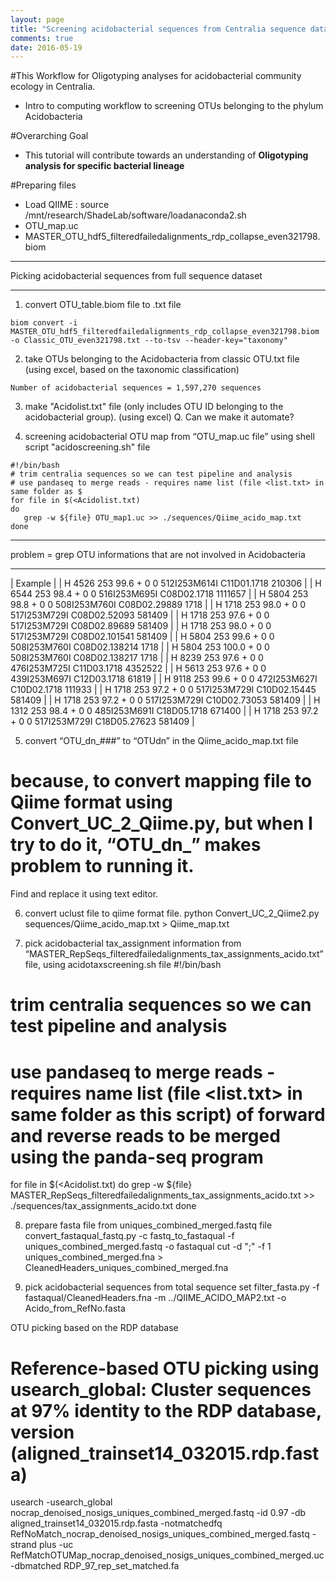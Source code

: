 ```yaml
---
layout: page
title: "Screening acidobacterial sequences from Centralia sequence dataset"
comments: true
date: 2016-05-19
---
```


#This Workflow for Oligotyping analyses for acidobacterial community ecology in Centralia.
* Intro to computing workflow to screening OTUs belonging to the phylum Acidobacteria


#Overarching Goal
* This tutorial will contribute towards an understanding of **Oligotyping analysis for specific bacterial lineage**

#Preparing files
* Load QIIME : source /mnt/research/ShadeLab/software/loadanaconda2.sh
* OTU_map.uc
* MASTER_OTU_hdf5_filteredfailedalignments_rdp_collapse_even321798.biom

***
Picking acidobacterial sequences from full sequence dataset
***
1. convert OTU_table.biom file to .txt file
```
biom convert -i MASTER_OTU_hdf5_filteredfailedalignments_rdp_collapse_even321798.biom -o Classic_OTU_even321798.txt --to-tsv --header-key="taxonomy"
```

2. take OTUs belonging to the Acidobacteria from classic OTU.txt file (using excel, based on the taxonomic classification)
```   
Number of acidobacterial sequences = 1,597,270 sequences
```

3. make "Acidolist.txt" file (only includes OTU ID belonging to the acidobacterial group). (using excel)
   Q. Can we make it automate?

4. screening acidobacterial OTU map from “OTU_map.uc file” using shell script "acidoscreening.sh" file
```
#!/bin/bash
# trim centralia sequences so we can test pipeline and analysis
# use pandaseq to merge reads - requires name list (file <list.txt> in same folder as $
for file in $(<Acidolist.txt)
do
   grep -w ${file} OTU_map1.uc >> ./sequences/Qiime_acido_map.txt
done
```

***
problem = grep OTU informations that are not involved in Acidobacteria
***
| Example |
| H	4526	253	99.6	+	0	0	512I253M614I	C11D01.1718	210306 |
| H	6544	253	98.4	+	0	0	516I253M695I	C08D02.1718	1111657 |
| H	5804	253	98.8	+	0	0	508I253M760I	C08D02.29889	1718 |
| H	1718	253	98.0	+	0	0	517I253M729I	C08D02.52093	581409 |
| H	1718	253	97.6	+	0	0	517I253M729I	C08D02.89689	581409 |
| H	1718	253	98.0	+	0	0	517I253M729I	C08D02.101541	581409 |
| H	5804	253	99.6	+	0	0	508I253M760I	C08D02.138214	1718 |
| H	5804	253	100.0	+	0	0	508I253M760I	C08D02.138217	1718 |
| H	8239	253	97.6	+	0	0	476I253M725I	C11D03.1718	4352522 |
| H	5613	253	97.6	+	0	0	439I253M697I	C12D03.1718	61819 |
| H	9118	253	99.6	+	0	0	472I253M627I	C10D02.1718	111933 |
| H	1718	253	97.2	+	0	0	517I253M729I	C10D02.15445	581409 |
| H	1718	253	97.2	+	0	0	517I253M729I	C10D02.73053	581409 |
| H	1312	253	98.4	+	0	0	485I253M691I	C18D05.1718	671400 |
| H	1718	253	97.2	+	0	0	517I253M729I	C18D05.27623	581409 |

5. convert “OTU_dn_###” to “OTUdn” in the Qiime_acido_map.txt file
# because, to convert mapping file to Qiime format using Convert_UC_2_Qiime.py, but when I try to do it, “OTU_dn_” makes problem to running it.
Find and replace it using text editor.

6. convert uclust file to qiime format file.
python Convert_UC_2_Qiime2.py sequences/Qiime_acido_map.txt > Qiime_map.txt

7. pick acidobacterial tax_assignment information from “MASTER_RepSeqs_filteredfailedalignments_tax_assignments_acido.txt” file, using acidotaxscreening.sh file
#!/bin/bash
# trim centralia sequences so we can test pipeline and analysis
# use pandaseq to merge reads - requires name list (file <list.txt> in same folder as this script) of forward and reverse reads to be merged using the panda-seq program
for file in $(<Acidolist.txt)
do
    grep -w ${file} MASTER_RepSeqs_filteredfailedalignments_tax_assignments_acido.txt >> ./sequences/tax_assignments_acido.txt 
done

8. prepare fasta file from uniques_combined_merged.fastq file
convert_fastaqual_fastq.py -c fastq_to_fastaqual -f uniques_combined_merged.fastq -o fastaqual
cut -d ";" -f 1 uniques_combined_merged.fna > CleanedHeaders_uniques_combined_merged.fna

9. pick acidobacterial sequences from total sequence set
filter_fasta.py -f fastaqual/CleanedHeaders.fna -m ../QIIME_ACIDO_MAP2.txt -o Acido_from_RefNo.fasta


OTU picking based on the RDP database
# Reference-based OTU picking using usearch_global: Cluster sequences at 97% identity to the RDP database, version (aligned_trainset14_032015.rdp.fasta)
usearch -usearch_global nocrap_denoised_nosigs_uniques_combined_merged.fastq -id 0.97 -db aligned_trainset14_032015.rdp.fasta -notmatchedfq RefNoMatch_nocrap_denoised_nosigs_uniques_combined_merged.fastq -strand plus -uc RefMatchOTUMap_nocrap_denoised_nosigs_uniques_combined_merged.uc -dbmatched RDP_97_rep_set_matched.fa
